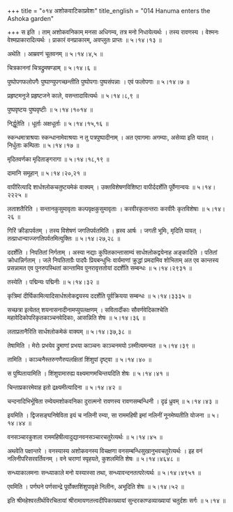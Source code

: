 +++
title = "०१४ अशोकवाटिकाप्रवेशः"
title_english = "014 Hanuma enters the Ashoka garden"

+++
स इति । ताम् अशोकवनिकाम् मनसा अधिगम्य, तत्र मनो निधायेत्यर्थः । तस्य रावणस्य । वेश्मनः वेश्मप्राकारादित्यर्थः । प्राकारं वनप्राकारम्, अवप्लुतः प्राप्तः  ॥  ५।१४।१३  ॥   

  

अथेति । आम्रवणं चूतवनम्  ॥  ५।१४।४,५  ॥   

  

चित्रकाननां चित्रद्रुमषण्डाम्  ॥  ५।१४।६  ॥   

  

पुष्पोपगफलोपगैः पुष्पाण्युपगच्छन्तीति पुष्पोपगाः पुष्पसंपन्नाः । एवं फलोपगाः  ॥  ५।१४।७  ॥   

  

प्रहृष्टमनुजे प्रहृष्टजने काले, वसन्तादावित्यर्थः  ॥  ५।१४।८,९  ॥   

  

पुष्पवृष्टयः पुष्पवृष्टीः  ॥  ५।१४।१०१४  ॥   

  

निर्द्धूतेति । धूर्ताः अक्षधूर्ताः  ॥  ५।१४।१५,१६  ॥   

  

स्कन्धमात्राश्रयाः स्कन्धानामेवाश्रयाः न तु पत्रपुष्पादीनाम् । अत एवागमाः अगम्याः, असेव्या इति यावत् । निर्धुताः कम्पिताः  ॥  ५।१४।१७  ॥   

  

मृदितवर्णका मृदिताङ्गरागा  ॥  ५।१४।१८,१९  ॥   

  

दामानि समूहान्  ॥  ५।१४।२०,२१  ॥   

  

वापीरित्यादि शार्धश्लोकचतुष्टयमेकं वाक्यम् । उक्तविशेषणविशिष्टा वापीर्ददर्शेति पूर्वेणान्वयः  ॥  ५।१४।२२२५  ॥   

  

लताशतैरिति । सन्तानकुसुमावृताः कल्पवृक्षकुसुमावृताः । करवीरकृतान्तराः करवीरैः कृतविशेषाः  ॥  ५।१४।२६  ॥   

  

गिरिं क्रीडापर्वतम् । तस्य विशेषणं जगतिपर्वतमिति । ह्रस्व आर्षः । जगती भूमिः, मृदिति यावत् । तत्प्राधान्याज्जगतिपर्वतमित्युक्तिः  ॥  ५।१४।२७,२८  ॥   

  

ददर्शेति । निपतितां निर्गताम् । अस्या नद्याः कुपितकान्तासाम्यं सार्धश्लोकद्वयेनाह अङ्कादिति । पतितां क्रोधान्निर्गताम् । जले निपतिताग्रैः पादपैः प्रियबन्धुभिः वार्यमाणां क्रुद्धां प्रमदामिव शोभिताम् अत एव कान्तस्य प्रसन्नामत एव पुनरुपस्थितां कान्तामिव पुनरावृत्ततोयां ददर्शेति सम्बन्धः  ॥  ५।१४।२९३१  ॥   

  

तस्येति । पद्मिन्यः पद्मिनीः  ॥  ५।१४।३२  ॥   

  

कृत्रिमां दीर्घिकामित्यादिसार्धश्लोकद्वयस्य ददर्शेति पूर्वक्रियया सम्बन्धः  ॥  ५।१४।३३३५  ॥   

  

सच्छत्रा इत्येतत् शयनासनादीनामप्युपलक्षणम् । सवितार्दीकाः सौवर्णवेदिकाश्चेति महावेदिकोपरिकृतकाञ्चनवेदिकाः, आसन्निति शेषः  ॥  ५।१४।३६  ॥   

  

लताप्रतानैरिति सार्धश्लोकमेकं वाक्यम्  ॥  ५।१४।३७,३८  ॥   

  

तेषामिति । मेरोः प्रभयेव द्रुमाणां प्रभया काञ्चनः काञ्चनमयो ऽस्मीत्यमन्यत  ॥  ५।१४।३९  ॥   

  

तामिति । काञ्चनैस्तरुगणैरुपलक्षितां शिंशुपां दृष्ट्वा  ॥  ५।१४।४०  ॥   

  

स पुष्पितायामिति । शिंशुपामारुह्य वक्ष्यमाणमचिन्तयदिति शेषः  ॥  ५।१४।४१  ॥   

  

चिन्ताप्रकारमेवाह इतो द्रक्ष्यमीत्यादिना  ॥  ५।१४।४२  ॥   

  

चन्दनादिभिर्भूषिता रम्येयमशोकवनिका दुरात्मनो रावणस्य रावणसम्बन्धिनी । दृढं ध्रुवम्  ॥  ५।१४।४३  ॥   

  

इयमिति । द्विजसङ्घनिषेविता इयं च नलिनी रम्या, सा राममहिषी इमां नलिनीं नूनमेष्यतीति योजना  ॥  ५।१४।४४  ॥   

  

वनसञ्चारकुशला राममहिषीत्वादुद्यानवनसञ्चारचतुरेत्यर्थः  ॥  ५।१४।४५  ॥   

  

अथवेति पक्षान्तरे । वनस्यास्य अशोकवनस्य विचक्षणा वनसम्बन्धिसुखानुभवचतुरेत्यर्थः । इह वनं नलिनीपरिसरवर्तिवनम् । वने चराणां स्पृहयते, कुशलमिति शेषः  ॥  ५।१४।४६४८  ॥   

  

सन्ध्याकालमनाः सन्ध्याकाले मनो यस्यास्सा तथा, सन्ध्यावन्दनतत्परेत्यर्थः  ॥  ५।१४।४९५१  ॥   

  

एवमिति । पर्णघने पर्णसान्द्रे पूर्वोक्तशिंशुपावृक्षे निलीनः, अभूदिति शेषः  ॥  ५।१४।५२  ॥   

  

इति श्रीमहेश्वरतीर्थविरचितायां श्रीरामायणतत्त्वदीपिकाख्यायां सुन्दरकाण्डव्याख्यायां चतुर्दशः सर्गः  ॥  ५।१४  ॥   

  

